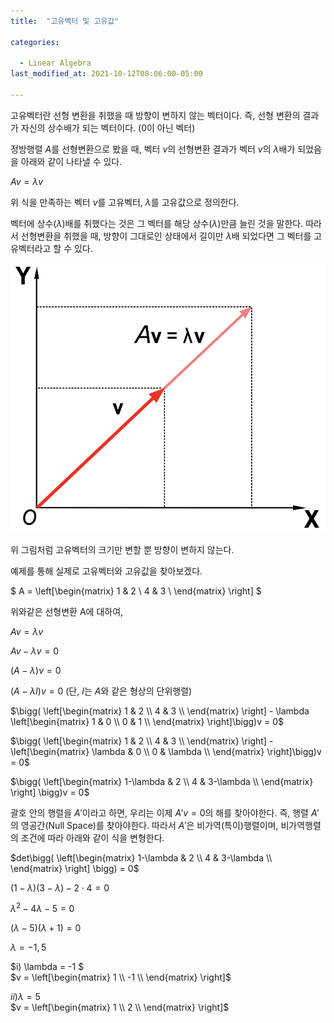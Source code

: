 ```yaml
---
title:  "고유벡터 및 고유값"

categories:

  - Linear Algebra
last_modified_at: 2021-10-12T08:06:00-05:00

---
```


고유벡터란 선형 변환을 취했을 때 방향이 변하지 않는 벡터이다. 즉, 선형 변환의 결과가 자신의 상수배가 되는 벡터이다. (0이 아닌 벡터)

정방행렬 $A$를 선형변환으로 봤을 때, 벡터 $v$의 선형변환 결과가 벡터 $v$의 $\lambda$배가 되었음을 아래와 같이 나타낼 수 있다. 

$Av = \lambda v$

위 식을 만족하는 벡터 $v$를 고유벡터, $\lambda$를 고유값으로 정의한다.  

벡터에 상수($\lambda$)배를 취했다는 것은 그 벡터를 해당 상수($\lambda$)만큼 늘린 것을 말한다. 따라서 선형변환을 취했을 때, 방향이 그대로인 상태에서 길이만 $\lambda$배 되었다면 그 벡터를 고유벡터라고 할 수 있다.

![](/assets/image/eigenvector2.png)  

위 그림처럼 고유벡터의 크기만 변할 뿐 방향이 변하지 않는다.  

예제를 통해 실제로 고유벡터와 고유값을 찾아보겠다. 

$ A = \left[\begin{matrix} 1 & 2 \\ 
4 & 3 \\ \end{matrix} \right] $

위와같은 선형변환 A에 대하여,

$Av = \lambda v$ 

$Av - \lambda v = 0$

$(A - \lambda)v = 0$ 

$(A - \lambda I)v = 0$ (단, $I$는 $A$와 같은 형상의 단위행렬)

$\bigg( \left[\begin{matrix} 1 & 2 \\ 4 & 3 \\ \end{matrix} \right] - \lambda \left[\begin{matrix} 1 & 0 \\ 0 & 1 \\ \end{matrix} \right]\bigg)v = 0$

$\bigg( \left[\begin{matrix} 1 & 2 \\ 4 & 3 \\ \end{matrix} \right] - \left[\begin{matrix} \lambda & 0 \\ 0 & \lambda \\ \end{matrix} \right]\bigg)v = 0$

$\bigg( \left[\begin{matrix} 1-\lambda & 2 \\ 4 & 3-\lambda \\ \end{matrix} \right] \bigg)v = 0$

괄호 안의 행렬을 $A'$이라고 하면, 우리는 이제 $A'v = 0$의 해를 찾아야한다. 즉, 행렬 $A'$의 영공간(Null Space)를 찾아야한다. 따라서 $A'$은 비가역(특이)행렬이며, 비가역행렬의 조건에 따라 아래와 같이 식을 변형한다. 

$det\bigg( \left[\begin{matrix} 1-\lambda & 2 \\ 4 & 3-\lambda \\ \end{matrix} \right] \bigg) = 0$

$(1 - \lambda)(3 - \lambda) - 2 \cdot 4 = 0$

$\lambda^2 -4\lambda - 5 = 0$

$(\lambda - 5)(\lambda + 1) = 0$

$\lambda = -1, 5$

$i) \lambda = -1 $
<br/>
$v = \left[\begin{matrix} 1 \\ -1 \\ \end{matrix} \right]$

$ii) \lambda = 5$
<br/>
$v = \left[\begin{matrix} 1 \\ 2 \\ \end{matrix} \right]$



